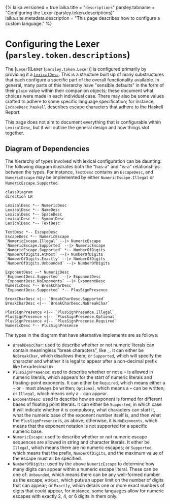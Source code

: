 {%
laika.versioned = true
laika.title = "`descriptions`"
parsley.tabname = "Configuring the Lexer (parsley.token.descriptions)"
laika.site.metadata.description = "This page describes how to configure a custom language."
%}

# Configuring the Lexer (`parsley.token.descriptions`)
The [`Lexer`][Lexer (`parsley.token.Lexer`)] is configured primarily by providing it a
[`LexicalDesc`](@:api(parsley.token.descriptions.LexicalDesc)). This is a structure built up
of many substructures that each configure a specific part of the overall functionality available.
In general, many parts of this hierarchy have "sensible defaults" in the form of their `plain` value
within their companion objects; these document what choices were made in each individual case. There
may also be some values crafted to adhere to some specific language specification; for instance,
`EscapeDesc.haskell` describes escape characters that adhere to the Haskell Report.

This page does not aim to document everything that is configurable within `LexicalDesc`, but it will
outline the general design and how things slot together.

## Diagram of Dependencies
The hierarchy of types involved with lexical configuration can be daunting. The following diagram
illustrates both the "has-a" and "is-a" relationships between the types. For instance, `TextDesc`
contains an `EscapeDesc`, and `NumericEscape` may be implemented by either `NumericEscape.Illegal` or
`NumericEscape.Supported`.

```mermaid
classDiagram
direction LR

LexicalDesc *-- NumericDesc
LexicalDesc *-- NameDesc
LexicalDesc *-- SpaceDesc
LexicalDesc *-- SymbolDesc
LexicalDesc *-- TextDesc

TextDesc *-- EscapeDesc
EscapeDesc *-- NumericEscape
`NumericEscape.Illegal` --|> NumericEscape
`NumericEscape.Supported` --|> NumericEscape
`NumericEscape.Supported` *-- NumberOfDigits
`NumberOfDigits.AtMost` --|> NumberOfDigits
`NumberOfDigits.Exactly` --|> NumberOfDigits
`NumberOfDigits.Unbounded` --|> NumberOfDigits

ExponentDesc --* NumericDesc
`ExponentDesc.Supported` --|> ExponentDesc
`ExponentDesc.NoExponents` --|> ExponentDesc
NumericDesc *-- BreakCharDesc
`ExponentDesc.Supported` *-- PlusSignPresence

BreakCharDesc <|-- `BreakCharDesc.Supported`
BreakCharDesc <|-- `BreakCharDesc.NoBreakChar`

PlusSignPresence <|-- `PlusSignPresence.Illegal`
PlusSignPresence <|-- `PlusSignPresence.Optional`
PlusSignPresence <|-- `PlusSignPrecense.Required`
NumericDesc *-- PlusSignPresence
```

The types in the diagram that have alternative implements are as follows:

* `BreakDescChar`: used to describe whether or not numeric literals can contain meaningless
  "break characters", like `_`. It can either be `NoBreakChar`, which disallows them; or
  `Supported`, which will specify the character and whether it is legal to appear after a non-decimal
  prefix like hexadecimal `0x`.
* `PlusSignPresence`: used to describe whether or not a `+` is allowed in numeric literals, which
  appears for the start of numeric literals and floating-point exponents. It can either be `Required`,
  which means either a `+` or `-` must always be written; `Optional`, which means a `+` can be written;
  or `Illegal`, which means only a `-` can appear.
* `ExponentDesc`: used to describe how an exponent is formed for different bases of floating point
  literals. It can either be `Supported`, in which case it will indicate whether it is compulsory,
  what characters can start it, what the numeric base of the exponent number itself is, and then
  what the `PlusSignPresence` is, as above; otherwise, it is `NoExponents`, which means that the
  exponent notation is not supported for a specific numeric base.
* `NumericEscape`: used to describe whether or not numeric escape sequences are allowed in string and
  character literals. It either be `Illegal`, which means there are no numeric escapes; or `Supported`,
  which means that the prefix, `NumberOfDigits`, and the maximum value of the escape must all be
  specified.
* `NumberOfDigits`: used by the above `NumericEscape` to determine how many digits can appear within
  a numeric escape literal. These can be one of: `Unbounded`, which means there can be any well-formed
  number as the escape; `AtMost`, which puts an upper limit on the number of digits that can appear;
  or `Exactly`, which details one or more exact numbers of digits that could appear, for instance,
  some languages allow for numeric escapes with exactly 2, 4, or 6 digits in them only.
